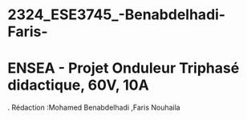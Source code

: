 # 2324_ESE3745_-Benabdelhadi-Faris-
# ENSEA - Projet Onduleur Triphasé didactique, 60V, 10A
. Rédaction :Mohamed Benabdelhadi ,Faris Nouhaila
